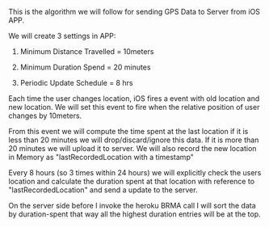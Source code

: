 This is the algorithm we will follow for sending GPS Data to Server from iOS APP.

We will create 3 settings in APP:
1. Minimum Distance Travelled = 10meters

2. Minimum Duration Spend = 20 minutes

3. Periodic Update Schedule = 8 hrs

Each time the user changes location, iOS fires a event with old location and new location. We will set this event to fire when the relative position of user changes by 10meters.

From this event we will compute the time spent at the last location if it is less than 20 minutes we will drop/discard/ignore this data.
If it is more than 20 minutes we will upload it to server.
We will also record the new location in Memory as "lastRecordedLocation with a timestamp"

Every 8 hours (so 3 times within 24 hours) we will explicitly check the users location and calculate the duration spent at that location with reference to "lastRecordedLocation"  and send a update to the server.


On the server side before I invoke the heroku BRMA call I will sort the data by duration-spent that way all the highest duration entries will be at the top.
